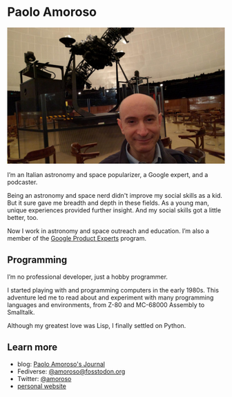 # Paolo Amoroso

![Paolo Amoroso at the Planetarium of Milan, Italy](https://raw.githubusercontent.com/pamoroso/pamoroso/main/pamoroso-planetarium.jpg)

I’m an Italian astronomy and space popularizer, a Google expert, and a podcaster.

Being an astronomy and space nerd didn't improve my social skills as a kid. But it sure gave me breadth and depth in these fields. As a young man, unique experiences provided further insight. And my social skills got a little better, too.

Now I work in astronomy and space outreach and education. I’m also a member of the [Google Product Experts](https://productexperts.withgoogle.com) program.


## Programming

I’m no professional developer, just a hobby programmer.

I started playing with and programming computers in the early 1980s. This adventure led me to read about and experiment with many programming languages and environments, from Z-80 and MC-68000 Assembly to Smalltalk.

Although my greatest love was Lisp, I finally settled on Python.


## Learn more

- blog: [Paolo Amoroso's Journal](https://journal.paoloamoroso.com)
- Fediverse: [@amoroso@fosstodon.org](https://fosstodon.org/@amoroso)
- Twitter: [@amoroso](https://twitter.com/amoroso)
- [personal website](https://www.paoloamoroso.com)
